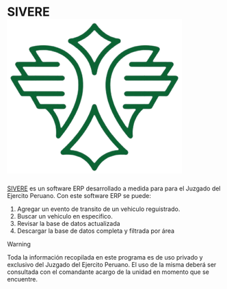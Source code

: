 # SIVERE![Logo SIVERE](https://raw.githubusercontent.com/Nestor20193767/Ejercito/main/PLA___2_-removebg-preview%20(1).png)

[SIVERE](https://sireve-ejercito-peru.streamlit.app/) es un software ERP desarrollado a medida para para el Juzgado del Ejercito Peruano. Con este software ERP se puede: 
  1. Agregar un evento de transito de un vehiculo reguistrado.
  2. Buscar un vehiculo en especifico.
  3. Revisar la base de datos actualizada
  4. Descargar la base de datos completa y filtrada por área

     
> [!WARNING]
> Toda la información recopilada en este programa es de uso privado y exclusivo del Juzgado del Ejercito Peruano. El uso de la misma deberá ser consultada con el comandante acargo de la unidad en momento que se encuentre. 


